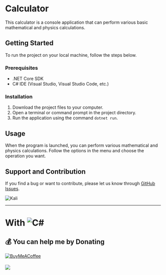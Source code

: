 # Calculator

This calculator is a console application that can perform various basic mathematical and physics calculations.

## Getting Started

To run the project on your local machine, follow the steps below.

### Prerequisites

- .NET Core SDK
- C# IDE (Visual Studio, Visual Studio Code, etc.)

### Installation

1. Download the project files to your computer.
2. Open a terminal or command prompt in the project directory.
3. Run the application using the command `dotnet run`.

## Usage

When the program is launched, you can perform various mathematical and physics calculations. Follow the options in the menu and choose the operation you want.

## Support and Contribution

If you find a bug or want to contribute, please let us know through [GitHub Issues](https://github.com/omicr0nn/mathematics-operations).

![Kali](https://i.imgur.com/aLbyzjn.png)

---




# With ![C#](https://img.shields.io/badge/c%23-%23239120.svg?style=for-the-badge&logo=c-sharp&logoColor=white)

  ## 💰 You can help me by Donating
  [![BuyMeACoffee](https://img.shields.io/badge/Buy%20Me%20a%20Coffee-ffdd00?style=for-the-badge&logo=buy-me-a-coffee&logoColor=black)](https://www.buymeacoffee.com/omicr0n) 

  ####
[![](https://visitcount.itsvg.in/api?id=omicr0nn&icon=3&color=0)](https://visitcount.itsvg.in)
